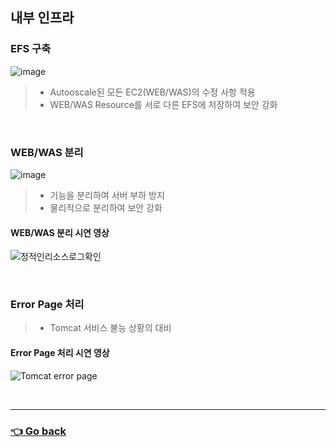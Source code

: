 ## 내부 인프라

### EFS 구축
![image](https://user-images.githubusercontent.com/110655823/215499638-61a3a45f-7d66-48ac-982b-399444bbe0e7.png)
> - Autooscale된 모든 EC2(WEB/WAS)의 수정 사항 적용
> - WEB/WAS Resource를 서로 다른 EFS에 저장하여 보안 강화

</br>

### WEB/WAS 분리
![image](https://user-images.githubusercontent.com/110655823/215500133-c43b843e-8570-4c4a-af23-fb9b0dca8fe8.png)
> - 기능을 분리하여 서버 부하 방지
> - 물리적으로 분리하여 보안 강화

#### WEB/WAS 분리 시연 영상
![정적인리소스로그확인](https://user-images.githubusercontent.com/110655823/216241065-0ed7e01a-c7bb-4e5b-941f-68c17de6cd28.gif)

</br>

### Error Page 처리

> - Tomcat 서비스 불능 상황의 대비

#### Error Page 처리 시연 영상
![Tomcat error page](https://user-images.githubusercontent.com/110655823/216241228-a83e995b-e3ea-4324-9868-cd28d61afd18.gif)

</br>

---

### [👈 Go back](https://github.com/hyunjaebok/AWeSome_AWS_3Tier_SemiProject)

